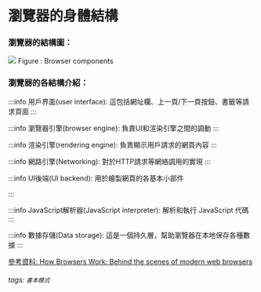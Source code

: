 瀏覽器的身體結構
===

### 瀏覽器的結構圖：   


![](https://hackmd.io/_uploads/BkdMmJfyq.png)
Figure : Browser components

  
### 瀏覽器的各結構介紹：   
:::info
    用戶界面(user interface):
這包括網址欄、上一頁/下一頁按鈕、書籤等請求頁面
:::

:::info
    瀏覽器引擎(browser engine):
負責UI和渲染引擎之間的調動
:::

:::info
    渲染引擎(rendering engine):
負責顯示用戶請求的網頁內容
:::

:::info
    網路引擎(Networking):
對於HTTP請求等網絡調用的實現
:::

:::info
    UI後端(UI backend):
用於繪製網頁的各基本小部件

:::

:::info
    JavaScript解析器(JavaScript interpreter):
解析和執行 JavaScript 代碼
:::

:::info
    數據存儲(Data storage):
這是一個持久層，幫助瀏覽器在本地保存各種數據
:::
 
[參考資料: How Browsers Work: Behind the scenes of modern web browsers](https://www.html5rocks.com/en/tutorials/internals/howbrowserswork/)
###### tags: `書本模式`